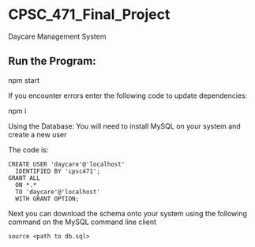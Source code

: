 # CPSC_471_Final_Project
Daycare Management System


## Run the Program:

npm start

If you encounter errors enter the following code to update dependencies:

npm i

Using the Database: You will need to install MySQL on your system and create a new user

The code is:

```
CREATE USER 'daycare'@'localhost'
  IDENTIFIED BY 'cpsc471';
GRANT ALL
  ON *.*
  TO 'daycare'@'localhost'
  WITH GRANT OPTION;
```
Next you can download the schema onto your system using the following command on the MySQL command line client

```
source <path to db.sql>
```